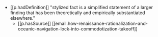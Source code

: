 
- [[p.hadDefinition]] "stylized fact is a simplified statement of a larger finding that has been theoretically and empirically substantiated elsewhere."
  - [[p.hasSource]] [[email.how-renaissance-rationalization-and-oceanic-navigation-lock-into-commodotization-takeoff]]